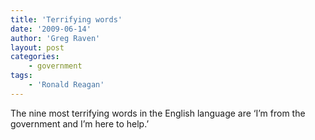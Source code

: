 ```yaml
---
title: 'Terrifying words'
date: '2009-06-14'
author: 'Greg Raven'
layout: post
categories:
    - government
tags:
    - 'Ronald Reagan'
---
```


The nine most terrifying words in the English language are ‘I’m from the government and I’m here to help.’